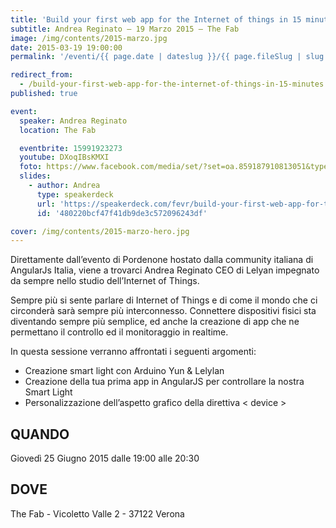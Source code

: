 ```yaml
---
title: 'Build your first web app for the Internet of things in 15 minutes'
subtitle: Andrea Reginato – 19 Marzo 2015 – The Fab
image: /img/contents/2015-marzo.jpg
date: 2015-03-19 19:00:00
permalink: '/eventi/{{ page.date | dateslug }}/{{ page.fileSlug | slug }}/index.html'

redirect_from:
  - /build-your-first-web-app-for-the-internet-of-things-in-15-minutes
published: true

event:
  speaker: Andrea Reginato
  location: The Fab

  eventbrite: 15991923273
  youtube: DXoqIBsKMXI
  foto: https://www.facebook.com/media/set/?set=oa.859187910813051&type=3
  slides:
    - author: Andrea
      type: speakerdeck
      url: 'https://speakerdeck.com/fevr/build-your-first-web-app-for-the-internet-of-things-in-15-minutes'
      id: '480220bcf47f41db9de3c572096243df'

cover: /img/contents/2015-marzo-hero.jpg
---
```


Direttamente dall’evento di Pordenone hostato dalla community italiana di AngularJs Italia,
viene a trovarci Andrea Reginato CEO di Lelyan impegnato da sempre nello studio dell’Internet of Things.

Sempre più si sente parlare di Internet of Things e di come il mondo che ci circonderà sarà sempre più interconnesso.
Connettere dispositivi fisici sta diventando sempre più semplice, ed anche la creazione di app che ne permettano il
controllo ed il monitoraggio in realtime.

In questa sessione verranno affrontati i seguenti argomenti:

- Creazione smart light con Arduino Yun & Lelylan
- Creazione della tua prima app in AngularJS per controllare la nostra Smart Light
- Personalizzazione dell’aspetto grafico della direttiva < device >

## QUANDO

Giovedì 25 Giugno 2015 dalle 19:00 alle 20:30

## DOVE

The Fab - Vicoletto Valle 2 - 37122 Verona
